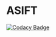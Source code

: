 # ASIFT
[![Codacy Badge](https://api.codacy.com/project/badge/Grade/ae1c0eb2ae3d440eb9a7a5625cb75cc2)](https://app.codacy.com/app/iparask/ASIFT?utm_source=github.com&utm_medium=referral&utm_content=iceberg-project/ASIFT&utm_campaign=Badge_Grade_Dashboard)